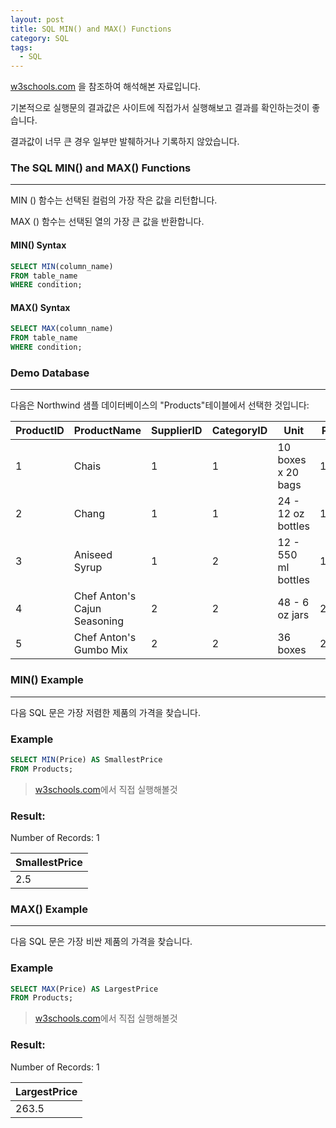 ```yaml
---
layout: post
title: SQL MIN() and MAX() Functions
category: SQL
tags:
  - SQL
---
```




[w3schools.com](www.w3schools.com/sql) 을 참조하여 해석해본 자료입니다.

기본적으로 실행문의 결과값은 사이트에 직접가서 실행해보고 결과를 확인하는것이 좋습니다.

결과값이 너무 큰 경우 일부만 발췌하거나 기록하지 않았습니다.





### The SQL MIN() and MAX() Functions

---



MIN () 함수는 선택된 컬럼의 가장 작은 값을 리턴합니다.

MAX () 함수는 선택된 열의 가장 큰 값을 반환합니다.




#### MIN() Syntax

```sql
SELECT MIN(column_name)
FROM table_name
WHERE condition;
```



#### MAX() Syntax

```sql
SELECT MAX(column_name)
FROM table_name
WHERE condition;
```





### Demo Database

---



다음은 Northwind 샘플 데이터베이스의 "Products"테이블에서 선택한 것입니다:



| ProductID | ProductName                  | SupplierID | CategoryID | Unit                | Price |
| --------- | ---------------------------- | ---------- | ---------- | ------------------- | ----- |
| 1         | Chais                        | 1          | 1          | 10 boxes x 20 bags  | 18    |
| 2         | Chang                        | 1          | 1          | 24 - 12 oz bottles  | 19    |
| 3         | Aniseed Syrup                | 1          | 2          | 12 - 550 ml bottles | 10    |
| 4         | Chef Anton's Cajun Seasoning | 2          | 2          | 48 - 6 oz jars      | 22    |
| 5         | Chef Anton's Gumbo Mix       | 2          | 2          | 36 boxes            | 21.35 |





### MIN() Example

---



 다음 SQL 문은 가장 저렴한 제품의 가격을 찾습니다.



### Example

```sql
SELECT MIN(Price) AS SmallestPrice
FROM Products;
```

> [w3schools.com](www.w3schools.com/sql)에서 직접 실행해볼것



### Result:

Number of Records: 1

| SmallestPrice |
| ------------- |
| 2.5           |





### MAX() Example

---



 다음 SQL 문은 가장 비싼 제품의 가격을 찾습니다.



### Example

```sql
SELECT MAX(Price) AS LargestPrice
FROM Products;
```

> [w3schools.com](www.w3schools.com/sql)에서 직접 실행해볼것



### Result:

Number of Records: 1

| LargestPrice |
| ------------ |
| 263.5        |


